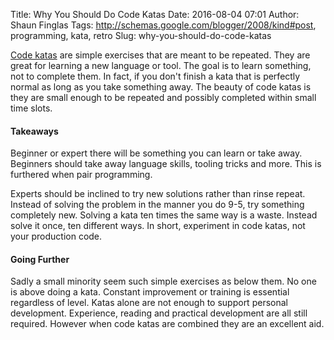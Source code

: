 Title: Why You Should Do Code Katas
Date: 2016-08-04 07:01
Author: Shaun Finglas
Tags: http://schemas.google.com/blogger/2008/kind#post, programming, kata, retro
Slug: why-you-should-do-code-katas

[Code katas](http://codekata.com/) are simple exercises that are meant
to be repeated. They are great for learning a new language or tool. The
goal is to learn something, not to complete them. In fact, if you don't
finish a kata that is perfectly normal as long as you take something
away. The beauty of code katas is they are small enough to be repeated
and possibly completed within small time slots.

#### Takeaways

Beginner or expert there will be something you can learn or take away.
Beginners should take away language skills, tooling tricks and more.
This is furthered when pair programming.

Experts should be inclined to try new solutions rather than rinse
repeat. Instead of solving the problem in the manner you do 9-5, try
something completely new. Solving a kata ten times the same way is a
waste. Instead solve it once, ten different ways. In short, experiment
in code katas, not your production code.

#### Going Further

Sadly a small minority seem such simple exercises as below them. No one
is above doing a kata. Constant improvement or training is essential
regardless of level. Katas alone are not enough to support personal
development. Experience, reading and practical development are all still
required. However when code katas are combined they are an excellent
aid.

</p>


